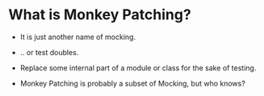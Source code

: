 #  What is Monkey Patching?


* It is just another name of mocking.
* .. or test doubles.

* Replace some internal part of a module or class for the sake of testing.
* Monkey Patching is probably a subset of Mocking, but who knows?


